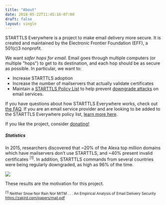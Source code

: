 ```yaml
---
title: "About"
date: 2018-05-22T11:45:16-07:00
draft: false
layout: single
---
```

STARTTLS Everywhere is a project to make email delivery more secure. It is created and maintained by the Electronic Frontier Foundation (EFF), a 501(c)3 nonprofit.

We want *safer hops for email*.  Email goes through multiple computers (or multiple "hops") to get to its destination, and each hop should be as secure as possible. In particular, we want to:

 * Increase STARTTLS adoption
 * Increase the number of mailservers that actually validate certificates
 * Maintain a [STARTTLS Policy List](/policy-list) to help prevent [downgrade attacks](/faq#insecure) on email services.

If you have questions about how STARTTLS Everywhere works, check out [the FAQ](/faq). If you are an email service provider and are looking to be added to the STARTTLS Everywhere policy list, [learn more here](/policy-list).

If you like the project, consider [donating!](https://supporters.eff.org/donate/)

<h5>Statistics</h5>

In 2015, researchers discovered that ~20% of the Alexa top million domains which have mailservers don’t use STARTTLS, and ~40% present invalid certificates <sup>[1]</sup>. In addition, STARTTLS commands from several countries were being regularly downgraded, as high as 96% of the time.

<img src="/images/about-stats.png">

These results are the motivation for this project.

<small><sup>[1]</sup> Neither Snow Nor Rain Nor MITM . . . An Empirical Analysis of Email Delivery Security https://zakird.com/papers/mail.pdf</small>
